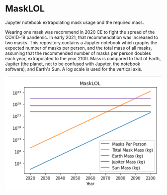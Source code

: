 # MaskLOL

Jupyter notebook extrapolating mask usage and the required mass.  

Wearing one mask was recommend in 2020 CE to fight the spread of the COVID-19 pandemic.  In early 2021, that recommendation was increased to two masks.  This repository contains a Jupyter notebook which graphs the expected number of masks per person, and the total mass of all masks, assuming that the recommended number of masks per person doubles each year, extrapolated to the year 2100.  Mass is compared to that of Earth, Jupiter (the planet, not to be confused with Jupyter, the notebook software), and Earth's Sun.  A log scale is used for the vertical axis.

![Log plot of mask number and total mass, if number of masks per person doubles every year.  Mask number and mass are straight and parallel, going up to the right.  Circa 2070, mask mass crosses mass of Earth. Circa 2080, mask mass crosses mass of Jupiter.   Circa 2090, mass of the Sun.](/total_mask_mass.png?raw=true "Log plot of mask number and total mass, if number of masks per person doubles every year.  Mask number and mass are straight and parallel, going up to the right.  Circa 2070, mask mass crosses mass of Earth. Circa 2080, mask mass crosses mass of Jupiter.   Circa 2090, mass of the Sun.")
